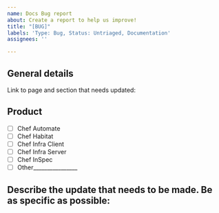 ```yaml
---
name: Docs Bug report
about: Create a report to help us improve!
title: "[BUG]"
labels: 'Type: Bug, Status: Untriaged, Documentation'
assignees: ''

---
```


## General details

Link to page and section that needs updated:

## Product

- [ ] Chef Automate
- [ ] Chef Habitat
- [ ] Chef Infra Client
- [ ] Chef Infra Server
- [ ] Chef InSpec
- [ ] Other________________

## Describe the update that needs to be made. Be as specific as possible:
